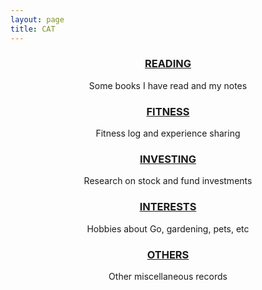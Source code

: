 ```yaml
---
layout: page
title: CAT
---
```


<center>

<p><b><h3><a href="/:categories.md">READING</a></h3></b></p>
<p>Some books I have read and my notes</p>

<p><b><h3><a href="/:categories.md">FITNESS</a></h3></b></p>
<p>Fitness log and experience sharing</p>

<p><b><h3><a href="/:categories.md">INVESTING</a></h3></b></p>
<p>Research on stock and fund investments</p>

<p><b><h3><a href="/:categories.md">INTERESTS</a></h3></b></p>
<p>Hobbies about Go, gardening, pets, etc</p>

<p><b><h3><a href="/:categories.md">OTHERS</a></h3></b></p>
<p>Other miscellaneous records</p>